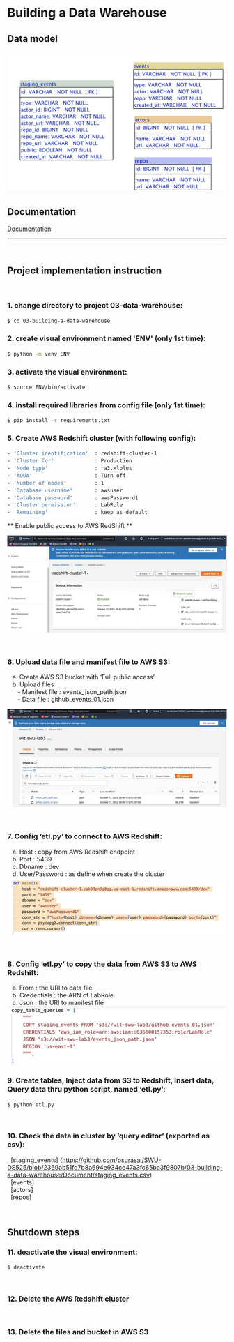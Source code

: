 # Building a Data Warehouse

## Data model
![DataModel](Document/data_model.jpeg)
<br>

## Documentation
[Documentation](Document/Week3_Datawarehouse.pdf)
<br>
__________
<br>

## Project implementation instruction
<br>


### 1. change directory to project 03-data-warehouse:
```sh
$ cd 03-building-a-data-warehouse
```

### 2. create visual environment named 'ENV' (only 1st time):
```sh
$ python -m venv ENV
```

### 3. activate the visual environment:
```sh
$ source ENV/bin/activate
```

### 4. install required libraries from config file (only 1st time): 
```sh
$ pip install -r requirements.txt
```

### 5. Create AWS Redshift cluster (with following config):
```sh
- 'Cluster identification'  : redshift-cluster-1
- 'Cluster for'             : Production
- 'Node type'               : ra3.xlplus
- 'AQUA'                    : Turn off
- 'Number of nodes'         : 1
- 'Database username'       : awsuser
- 'Database password'       : awsPassword1
- 'Cluster permission'      : LabRole
- 'Remaining'               : keep as default
```
** Enable public access to AWS RedShift **
<br>

![Redshift](Document/redshift_1.jpeg)
<br>

<br>

### 6. Upload data file and manifest file to AWS S3:
&nbsp;&nbsp;&nbsp;a. Create AWS S3 bucket with ‘Full public access’ <br>
&nbsp;&nbsp;&nbsp;b.	Upload files <br>
&nbsp;&nbsp;&nbsp;&nbsp;&nbsp;&nbsp;- Manifest file : events_json_path.json <br>
&nbsp;&nbsp;&nbsp;&nbsp;&nbsp;&nbsp;- Data file : github_events_01.json

![S3](Document/S3_bucket.jpeg)
<br>

<br>

### 7. Config ‘etl.py’ to connect to AWS Redshift:
&nbsp;&nbsp;&nbsp;a. Host : copy from AWS Redshift endpoint <br>
&nbsp;&nbsp;&nbsp;b. Port : 5439 <br>
&nbsp;&nbsp;&nbsp;c. Dbname : dev <br>
&nbsp;&nbsp;&nbsp;d. User/Password : as define when create the cluster 
![Connection](Document/etl_path.jpeg)
<br>

<br>

### 8. Config ‘etl.py’ to copy the data from AWS S3 to AWS Redshift:
&nbsp;&nbsp;&nbsp;a. From : the URI to data file <br>
&nbsp;&nbsp;&nbsp;b. Credentials : the ARN of LabRole <br>
&nbsp;&nbsp;&nbsp;c. Json : the URI to manifest file <br>
![Copy](Document/etl_path2.jpeg)
<br>

### 9. Create tables, Inject data from S3 to Redshift, Insert data, Query data thru python script, named ‘etl.py’:
```sh
$ python etl.py
```

<br>

### 10.	Check the data in cluster by ‘query editor’ (exported as csv):
&nbsp;&nbsp;[staging_events] (https://github.com/psurasai/SWU-DS525/blob/2369ab51fd7b8a694e934ce47a3fc65ba3f9807b/03-building-a-data-warehouse/Document/staging_events.csv) <br>
&nbsp;&nbsp;[events] <br>
&nbsp;&nbsp;[actors] <br>
&nbsp;&nbsp;[repos]

<br>

## Shutdown steps

### 11. deactivate the visual environment:
```sh
$ deactivate
```

<br>

### 12. Delete the AWS Redshift cluster

<br>

### 13. Delete the files and bucket in AWS S3